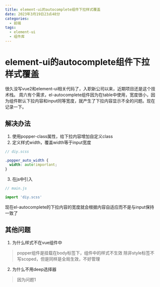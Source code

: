 ```yaml
---
title: element-ui的autocomplete组件下拉样式覆盖
date: 2023年3月19日23点48分
categories:
  - 前端
tags:
  - element-ui
  - 组件库
---
```

# element-ui的autocomplete组件下拉样式覆盖

很久没写vue2和element-ui相关代码了，入职新公司以来，近期项目还是这个技术栈。
周六有个需求，el-autocomplete组件因为在table中使用，宽度很小，因为组件默认下拉内容和input同等宽度，就产生了下拉内容显示不全的问题。现在记录一下。

## 解决办法

1. 使用popper-class属性，给下拉内容增加自定义class
2. 定义样式width，覆盖width等于input宽度
```scss
// diy.scss

.popper_auto_width {
  width: auto!important;
}
```
3. 在js中引入
```javascript
// main.js

import 'diy.scss'
```

现在el-autocomplete的下拉内容的宽度就会根据内容自适应而不是与input保持一致了

## 其他问题

1. 为什么样式不在vue组件中
> popper组件是挂载在body标签下，组件中的样式不生效
> 除非style标签不写scoped，但是同样是全局生效，不好管理
2. 为什么不用deep选择器
> 因为问题1
